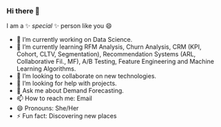 ### Hi there 👋

I am a ✨ _special_ ✨ person like you 😄


- 🔭 I’m currently working on Data Science.
- 🌱 I’m currently learning RFM Analysis, Churn Analysis, CRM (KPI, Cohort, CLTV, Segmentation), Recommendation Systems (ARL, Collaborative Fil., MF), A/B Testing, Feature Engineering and Machine Learning Algorithms.
- 👯 I’m looking to collaborate on new technologies.
- 🤔 I’m looking for help with projects.
- 💬 Ask me about Demand Forecasting.
- 📫 How to reach me: Email
- 😄 Pronouns: She/Her
- ⚡ Fun fact: Discovering new places

